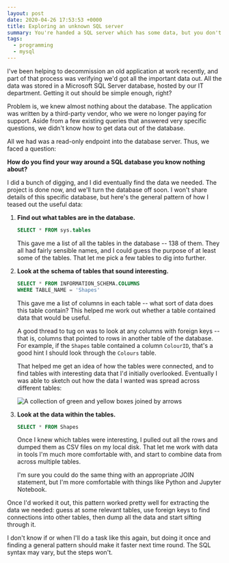 ```yaml
---
layout: post
date: 2020-04-26 17:53:53 +0000
title: Exploring an unknown SQL server
summary: You're handed a SQL server which has some data, but you don't know anything about the schema. What do you do?
tags:
  - programming
  - mysql
---
```


I've been helping to decommission an old application at work recently, and part of that process was verifying we'd got all the important data out.
All the data was stored in a Microsoft SQL Server database, hosted by our IT department.
Getting it out should be simple enough, right?

Problem is, we knew almost nothing about the database.
The application was written by a third-party vendor, who we were no longer paying for support.
Aside from a few existing queries that answered very specific questions, we didn't know how to get data out of the database.

All we had was a read-only endpoint into the database server.
Thus, we faced a question:

**How do you find your way around a SQL database you know nothing about?**

I did a bunch of digging, and I did eventually find the data we needed.
The project is done now, and we'll turn the database off soon.
I won't share details of this specific database, but here's the general pattern of how I teased out the useful data:

1.  **Find out what tables are in the database.**

    ```sql
    SELECT * FROM sys.tables
    ```

    This gave me a list of all the tables in the database -- 138 of them.
    They all had fairly sensible names, and I could guess the purpose of at least some of the tables.
    That let me pick a few tables to dig into further.

2.  **Look at the schema of tables that sound interesting.**

    ```sql
    SELECT * FROM INFORMATION_SCHEMA.COLUMNS
    WHERE TABLE_NAME = 'Shapes'
    ```

    This gave me a list of columns in each table -- what sort of data does this table contain?
    This helped me work out whether a table contained data that would be useful.

    A good thread to tug on was to look at any columns with foreign keys -- that is, columns that pointed to rows in another table of the database.
    For example, if the `Shapes` table contained a column `ColourID`, that's a good hint I should look through the `Colours` table.

    That helped me get an idea of how the tables were connected, and to find tables with interesting data that I'd initially overlooked.
    Eventually I was able to sketch out how the data I wanted was spread across different tables:

    <img src="/images/2020/database_tables.svg" alt="A collection of green and yellow boxes joined by arrows">

3.  **Look at the data within the tables.**

    ```sql
    SELECT * FROM Shapes
    ```

    Once I knew which tables were interesting, I pulled out all the rows and dumped them as CSV files on my local disk.
    That let me work with data in tools I'm much more comfortable with, and start to combine data from across multiple tables.

    I'm sure you could do the same thing with an appropriate JOIN statement, but I'm more comfortable with things like Python and Jupyter Notebook.

Once I'd worked it out, this pattern worked pretty well for extracting the data we needed: guess at some relevant tables, use foreign keys to find connections into other tables, then dump all the data and start sifting through it.

I don't know if or when I'll do a task like this again, but doing it once and finding a general pattern should make it faster next time round.
The SQL syntax may vary, but the steps won't.
